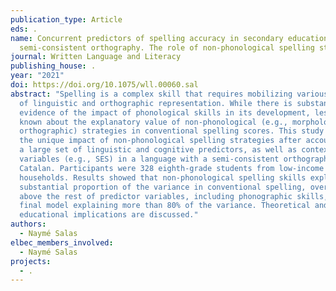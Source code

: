 ```yaml
---
publication_type: Article
eds: .
name: Concurrent predictors of spelling accuracy in secondary education in a
  semi-consistent orthography. The role of non-phonological spelling strategies
journal: Written Language and Literacy
publishing_house: .
year: "2021"
doi: https://doi.org/10.1075/wll.00060.sal
abstract: "Spelling is a complex skill that requires mobilizing various levels
  of linguistic and orthographic representation. While there is substantial
  evidence of the impact of phonological skills in its development, less is
  known about the explanatory value of non-phonological (e.g., morphological,
  orthographic) strategies in conventional spelling scores. This study assessed
  the unique impact of non-phonological spelling strategies after accounting for
  a large set of linguistic and cognitive predictors, as well as contextual
  variables (e.g., SES) in a language with a semi-consistent orthography:
  Catalan. Participants were 328 eighth-grade students from low-income
  households. Results showed that non-phonological spelling skills explained a
  substantial proportion of the variance in conventional spelling, over and
  above the rest of predictor variables, including phonographic skills, with the
  final model explaining more than 80% of the variance. Theoretical and
  educational implications are discussed."
authors:
  - Naymé Salas
elbec_members_involved:
  - Naymé Salas
projects:
  - .
---
```

